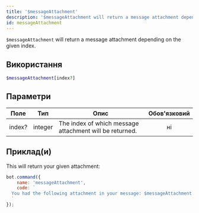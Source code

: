 ```yaml
---
title: '$messageAttachment'
description: '$messageAttachment will return a message attachment depending on the given index.'
id: messageAttachment
---
```


`$messageAttachment` will return a message attachment depending on the given index.

## Використання

```php
$messageAttachment[index?]
```

## Параметри

| Поле   | Тип     | Опис                                                    | Обов'язковий |
| ------ | ------- | ------------------------------------------------------- |:------------:|
| index? | integer | The index of which message attachment will be returned. |      ні      |

## Приклад(и)

This will return your given attachment:

```javascript
bot.command({
    name: 'messageAttachment',
    code: `
  You had the following attachment in your message: $messageAttachment
  `
});
```
